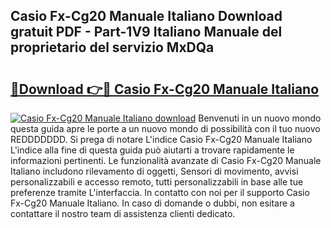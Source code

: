 ## Casio Fx-Cg20 Manuale Italiano Download gratuit PDF - Part-1V9 Italiano Manuale del proprietario del servizio MxDQa

# <h2><a href="http://dfbbj8p.blite.top/?on=Casio+Fx-Cg20+Manuale+Italiano">🔗Download 👉🔴 Casio Fx-Cg20 Manuale Italiano</a></h2>

[![Casio Fx-Cg20 Manuale Italiano download](https://i.imgur.com/lujVjoI.png)](http://dfbbj8p.blite.top/?on=Casio+Fx-Cg20+Manuale+Italiano)
Benvenuti in un nuovo mondo questa guida apre le porte a un nuovo mondo di possibilità con il tuo nuovo REDDDDDDD. Si prega di notare L'indice Casio Fx-Cg20 Manuale Italiano L'indice alla fine di questa guida può aiutarti a trovare rapidamente le informazioni pertinenti. Le funzionalità avanzate di Casio Fx-Cg20 Manuale Italiano includono rilevamento di oggetti, Sensori di movimento, avvisi personalizzabili e accesso remoto, tutti personalizzabili in base alle tue preferenze tramite L'interfaccia. In contatto con noi per il supporto Casio Fx-Cg20 Manuale Italiano. In caso di domande o dubbi, non esitare a contattare il nostro team di assistenza clienti dedicato.
